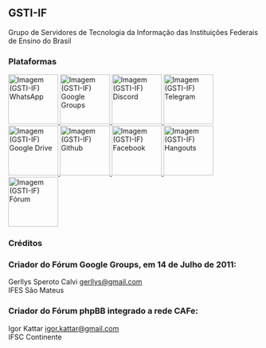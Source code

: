 ## GSTI-IF
Grupo de Servidores de Tecnologia da Informação das Instituições Federais de Ensino do Brasil

### Plataformas
<a href="https://chat.whatsapp.com/J95dwUcxqmd2Bm67ybe1wM">
  <img src="https://github.com/gsti-if/gsti-if.github.io/assets/5860606/99b02ad0-f0a8-427e-a8ca-2764d375489c" alt="Imagem (GSTI-IF) WhatsApp" title="(GSTI-IF) WhatsApp" width="100" height="100"/>
</a>
<a href="https://groups.google.com/forum/#!forum/gsti-if" target="_blank">
  <img src="https://github.com/gsti-if/gsti-if.github.io/assets/5860606/24db9a0e-9fdb-44b3-9836-a606a7acb1d4" alt="Imagem (GSTI-IF) Google Groups" title="(GSTI-IF) Google Groups" width="100" height="100"/>
</a>
<a href="https://discord.gg/jDxkHyX" target="_blank">
  <img src="https://github.com/gsti-if/gsti-if.github.io/assets/5860606/693cf705-5411-4a99-b3e4-205d134dc1d5" alt="Imagem (GSTI-IF) Discord" title="(GSTI-IF) Discord" width="100" height="100"/>
</a>
<a href="https://t.me/joinchat/AMhXhkIuCrp1yJX2AgIvkg" target="_blank">
  <img src="https://github.com/gsti-if/gsti-if.github.io/assets/5860606/f1e22bac-eb79-463d-8054-3be7e84fb481" alt="Imagem (GSTI-IF) Telegram" title="(GSTI-IF) Telegram" width="100" height="100"/>
</a>
<a href="https://drive.google.com/open?id=0B8ZBU6RUh8ZqTDdVNDRvbVhoTEU">
  <img src="https://github.com/gsti-if/gsti-if.github.io/assets/5860606/a86d1806-11fd-4585-a03e-ca21cdc31433" alt="Imagem (GSTI-IF) Google Drive" title="(GSTI-IF) Google Drive" width="100" height="100"/>
</a>
<a href="https://github.com/gsti-if" target="_blank">
  <img src="https://github.com/gsti-if/gsti-if.github.io/assets/5860606/ea546740-e7b2-43fc-bc07-0a5c3b452b3b" alt="Imagem (GSTI-IF) Github" title="(GSTI-IF) Github" width="100" height="100"/>
</a>
<a href="https://www.facebook.com/groups/gstif" target="_blank">
  <img src="https://github.com/gsti-if/gsti-if.github.io/assets/5860606/4cf98478-dc7e-4f36-beca-a7c4fe0bf3ab" alt="Imagem (GSTI-IF) Facebook" title="(GSTI-IF) Facebook" width="100" height="100"/>
</a>
<a href="https://chat.google.com/room/AAAA4Qkxoe4?cls=7" target="_blank">
  <img src="https://github.com/gsti-if/gsti-if.github.io/assets/5860606/545cc24f-18ef-4daf-b5fb-96e8d8469c19" alt="Imagem (GSTI-IF) Hangouts" title="(GSTI-IF) Hangouts" width="100" height="100"/>
</a>
<a href="javascript:alert('Desativado!')">
  <img src="https://github.com/gsti-if/gsti-if.github.io/assets/5860606/567a9301-f60c-4416-8bc9-91a2a18bbf70" alt="Imagem (GSTI-IF) Fórum" title="(GSTI-IF) Fórum" width="100" height="100"/>
</a>

### Créditos

### Criador do Fórum Google Groups, em 14 de Julho de 2011:
Gerllys Speroto Calvi <gerllys@gmail.com>  
IFES São Mateus

### Criador do Fórum phpBB integrado a rede CAFe:
Igor Kattar <igor.kattar@gmail.com>  
IFSC Continente
